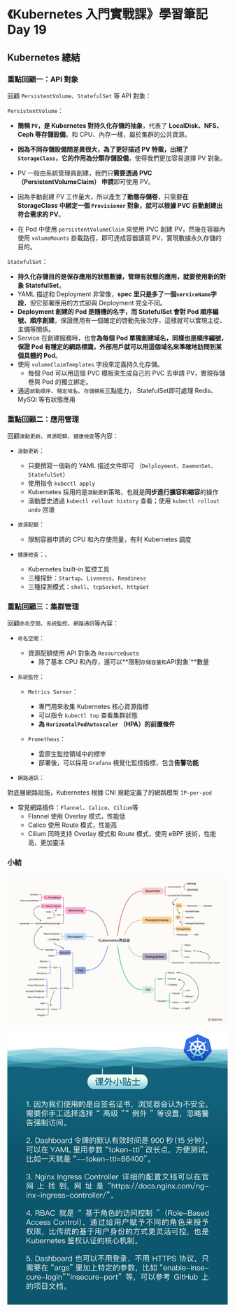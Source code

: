 # 《Kubernetes 入門實戰課》學習筆記 Day 19

## Kubernetes 總結

### 重點回顧一：API 對象

回顧 `PersistentVolume`、`StatefulSet` 等 API 對象：

`PersistentVolume`：

- **簡稱 `PV`，是 Kubernetes 對持久化存儲的抽象**，代表了 **LocalDisk、NFS、Ceph 等存儲設備**，和 CPU、內存一樣，屬於集群的公共資源。

- **因為不同存儲設備間差異很大，為了更好描述 PV 特徵，出現了 `StorageClass`，它的作用為分類存儲設備**，使得我們更加容易選擇 PV 對象。

- PV 一般由系統管理員創建，我們只**需要透過 PVC（PersistentVolumeClaim） 申請**即可使用 PV。

- 因為手動創建 PV 工作量大，所以產生了**動態存儲卷**，只需要**在 StorageClass 中綁定一個 `Provisioner` 對象，就可以根據 PVC 自動創建出符合需求的 PV**。
- 在 Pod 中使用 `persistentVolumeClaim` 來使用 PVC 創建 PV，然後在容器內使用 `volumeMounts` 掛載路徑，即可達成容器讀寫 PV，實現數據永久存儲的目的。

`StatefulSet`：

- **持久化存儲目的是保存應用的狀態數據，管理有狀態的應用，就要使用新的對象 StatefulSet**。
- YAML 描述和 Deployment 非常像，**spec 里只是多了一個`serviceName`字段**，但它部署應用的方式卻與 Deployment 完全不同。
- **Deployment 創建的 Pod 是隨機的名字，而 StatefulSet 會對 Pod 順序編號、順序創建**，保證應用有一個確定的啓動先後次序，這樣就可以實現主從、主備等關係。
- Service 在創建服務時，也會**為每個 Pod 單獨創建域名，同樣也是順序編號，保證 Pod 有穩定的網路標識，外部用戶就可以用這個域名來準確地訪問到某個具體的 Pod**。
- 使用 `volumeClaimTemplates` 字段來定義持久化存儲。
    - 每個 Pod 可以用這個 PVC 模板來生成自己的 PVC 去申請 PV，實現存儲卷與 Pod 的獨立綁定。
- 通過`啟動順序`、`穩定域名`、`存儲模板`三點能力， StatefulSet即可處理 Redis、MySQl 等有狀態應用

### 重點回顧二：應用管理

回顧`滾動更新`、`資源配額`、`健康檢查`等內容：

- `滾動更新`：

    - 只要撰寫一個新的 YAML 描述文件即可 （`Delployment`、`DaemonSet`、`StatefulSet`）
    - 使用指令 `kubectl apply`
    - Kubernetes 採用的是`滾動更新`策略，也就是**同步進行擴容和縮容**的操作
    - 滾動歷史透過 `kubectl rollout history` 查看；使用 `kubectl rollout undo` 回滾
    
- `資源配額`：

    - 限制容器申請的 CPU 和內存使用量，有利 Kubernetes 調度

- `健康檢查`：、

    - Kubernetes built-in 監控工具
    - 三種探針：`Startup`、`Liveness`、`Readiness`
    - 三種探測模式：`shell`、`tcpSocket`、`httpGet`

### 重點回顧三：集群管理

回顧`命名空間`、`系統監控`、`網路通訊`等內容：

- `命名空間`：

    - 資源配額使用 API 對象為 `ResourceQuota`
        - 除了基本 CPU 和內存，還可以**限制`存儲容量和`API對象`**數量
    
- `系統監控`：

    - `Metrics Server`：

        - 專門用來收集 Kubernetes 核心資源指標
        - 可以指令 `kubectl top` 查看集群狀態
        - **為 `HorizontalPodAutoscaler` （HPA）的前置條件**

    - `Prometheus`： 

        - 雲原生監控領域中的標竿
        - 部署後，可以採用 `Grafana` 視覺化監控指標，包含**告警功能**

- `網路通訊`：

對底層網路設施，Kubernetes 根據 CNI 規範定義了的網路模型 `IP-per-pod`

- 常見網路插件：`Flannel`、`Calico`、`Cilium`等
    - Flannel 使用 Overlay 模式，性能低
    - Calico 使用 Route 模式，性能高
    - Cilium 同時支持 Overlay 模式和 Route 模式，使用 eBPF 技術，性能高，更加靈活

### 小結

![](media/16755015072570/16756609054487.jpg)

![](media/16755015072570/16756609278625.jpg)
